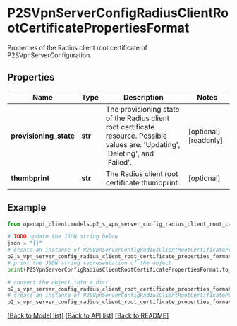 # P2SVpnServerConfigRadiusClientRootCertificatePropertiesFormat

Properties of the Radius client root certificate of P2SVpnServerConfiguration.

## Properties

Name | Type | Description | Notes
------------ | ------------- | ------------- | -------------
**provisioning_state** | **str** | The provisioning state of the Radius client root certificate resource. Possible values are: &#39;Updating&#39;, &#39;Deleting&#39;, and &#39;Failed&#39;. | [optional] [readonly] 
**thumbprint** | **str** | The Radius client root certificate thumbprint. | [optional] 

## Example

```python
from openapi_client.models.p2_s_vpn_server_config_radius_client_root_certificate_properties_format import P2SVpnServerConfigRadiusClientRootCertificatePropertiesFormat

# TODO update the JSON string below
json = "{}"
# create an instance of P2SVpnServerConfigRadiusClientRootCertificatePropertiesFormat from a JSON string
p2_s_vpn_server_config_radius_client_root_certificate_properties_format_instance = P2SVpnServerConfigRadiusClientRootCertificatePropertiesFormat.from_json(json)
# print the JSON string representation of the object
print(P2SVpnServerConfigRadiusClientRootCertificatePropertiesFormat.to_json())

# convert the object into a dict
p2_s_vpn_server_config_radius_client_root_certificate_properties_format_dict = p2_s_vpn_server_config_radius_client_root_certificate_properties_format_instance.to_dict()
# create an instance of P2SVpnServerConfigRadiusClientRootCertificatePropertiesFormat from a dict
p2_s_vpn_server_config_radius_client_root_certificate_properties_format_from_dict = P2SVpnServerConfigRadiusClientRootCertificatePropertiesFormat.from_dict(p2_s_vpn_server_config_radius_client_root_certificate_properties_format_dict)
```
[[Back to Model list]](../README.md#documentation-for-models) [[Back to API list]](../README.md#documentation-for-api-endpoints) [[Back to README]](../README.md)


